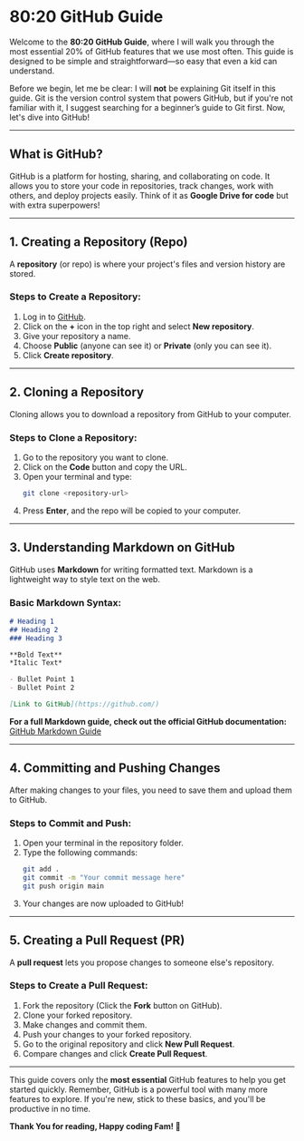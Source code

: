 # 80:20 GitHub Guide

Welcome to the **80:20 GitHub Guide**, where I will walk you through the most essential 20% of GitHub features that we use most often. This guide is designed to be simple and straightforward—so easy that even a kid can understand.

Before we begin, let me be clear: I will **not** be explaining Git itself in this guide. Git is the version control system that powers GitHub, but if you're not familiar with it, I suggest searching for a beginner’s guide to Git first. Now, let's dive into GitHub!

---

## What is GitHub?
GitHub is a platform for hosting, sharing, and collaborating on code. It allows you to store your code in repositories, track changes, work with others, and deploy projects easily. Think of it as **Google Drive for code** but with extra superpowers!

---

## 1. Creating a Repository (Repo)
A **repository** (or repo) is where your project's files and version history are stored.

### Steps to Create a Repository:
1. Log in to [GitHub](https://github.com/).
2. Click on the **+** icon in the top right and select **New repository**.
3. Give your repository a name.
4. Choose **Public** (anyone can see it) or **Private** (only you can see it).
5. Click **Create repository**.

---

## 2. Cloning a Repository
Cloning allows you to download a repository from GitHub to your computer.

### Steps to Clone a Repository:
1. Go to the repository you want to clone.
2. Click on the **Code** button and copy the URL.
3. Open your terminal and type:
   ```sh
   git clone <repository-url>
   ```
4. Press **Enter**, and the repo will be copied to your computer.

---

## 3. Understanding Markdown on GitHub
GitHub uses **Markdown** for writing formatted text. Markdown is a lightweight way to style text on the web.

### Basic Markdown Syntax:
```md
# Heading 1
## Heading 2
### Heading 3

**Bold Text**
*Italic Text*

- Bullet Point 1
- Bullet Point 2

[Link to GitHub](https://github.com/)

```
**For a full Markdown guide, check out the official GitHub documentation:** [GitHub Markdown Guide](https://guides.github.com/features/mastering-markdown/)

---

## 4. Committing and Pushing Changes
After making changes to your files, you need to save them and upload them to GitHub.

### Steps to Commit and Push:
1. Open your terminal in the repository folder.
2. Type the following commands:
   ```sh
   git add .
   git commit -m "Your commit message here"
   git push origin main
   ```
3. Your changes are now uploaded to GitHub!

---

## 5. Creating a Pull Request (PR)
A **pull request** lets you propose changes to someone else's repository.

### Steps to Create a Pull Request:
1. Fork the repository (Click the **Fork** button on GitHub).
2. Clone your forked repository.
3. Make changes and commit them.
4. Push your changes to your forked repository.
5. Go to the original repository and click **New Pull Request**.
6. Compare changes and click **Create Pull Request**.

---
This guide covers only the **most essential** GitHub features to help you get started quickly. Remember, GitHub is a powerful tool with many more features to explore. If you're new, stick to these basics, and you'll be productive in no time.

**Thank You for reading, Happy coding Fam! 🚀**

